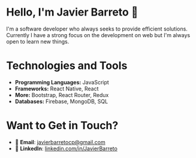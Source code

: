 <!--
**Javier-Barreto/Javier-Barreto** is a ✨ _special_ ✨ repository because its `README.md` (this file) appears on your GitHub profile.

Here are some ideas to get you started:

- 🔭 I’m currently working on ...
- 🌱 I’m currently learning ...
- 👯 I’m looking to collaborate on ...
- 🤔 I’m looking for help with ...
- 💬 Ask me about ...
- 📫 How to reach me: ...
- 😄 Pronouns: ...
- ⚡ Fun fact: ...
-->
# Hello, I'm Javier Barreto 👋

I'm a software developer who always seeks to provide efficient solutions. Currently I have a strong focus on the development on web but I'm always open to learn new things.

# Technologies and Tools
- **Programming Languages:** JavaScript
- **Frameworks:** React Native, React
- **More:** Bootstrap, React Router, Redux
- **Databases:** Firebase, MongoDB, SQL

# Want to Get in Touch?
- 📧 **Email**: [javierbarretocp@gmail.com](mailto:javierbarretocp@gmail.com)
- 💼 **LinkedIn**: [linkedin.com/in/JavierBarreto](https://www.linkedin.com/in/jbm228/)
